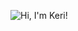 ![Hi, I'm Keri!](https://www.canva.com/design/DAGhI9kgHrk/ro273TcKOPICAaoIeMdcyA/watch?utm_content=DAGhI9kgHrk&utm_campaign=share_your_design&utm_medium=link2&utm_source=shareyourdesignpanel)


